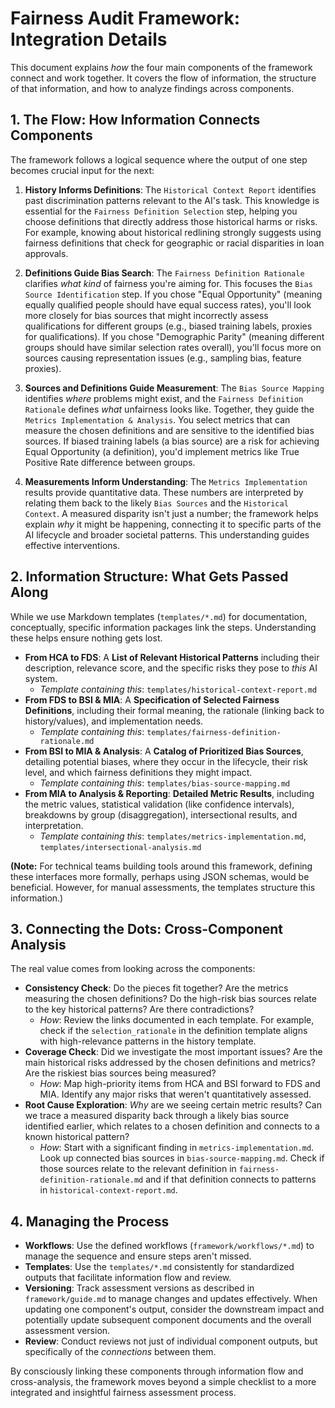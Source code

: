 # Fairness Audit Framework: Integration Details

This document explains *how* the four main components of the framework connect and work together. It covers the flow of information, the structure of that information, and how to analyze findings across components.

## 1. The Flow: How Information Connects Components

The framework follows a logical sequence where the output of one step becomes crucial input for the next:

1.  **History Informs Definitions**: The `Historical Context Report` identifies past discrimination patterns relevant to the AI's task. This knowledge is essential for the `Fairness Definition Selection` step, helping you choose definitions that directly address those historical harms or risks. For example, knowing about historical redlining strongly suggests using fairness definitions that check for geographic or racial disparities in loan approvals.

2.  **Definitions Guide Bias Search**: The `Fairness Definition Rationale` clarifies *what kind* of fairness you're aiming for. This focuses the `Bias Source Identification` step. If you chose "Equal Opportunity" (meaning equally qualified people should have equal success rates), you'll look more closely for bias sources that might incorrectly assess qualifications for different groups (e.g., biased training labels, proxies for qualifications). If you chose "Demographic Parity" (meaning different groups should have similar selection rates overall), you'll focus more on sources causing representation issues (e.g., sampling bias, feature proxies).

3.  **Sources and Definitions Guide Measurement**: The `Bias Source Mapping` identifies *where* problems might exist, and the `Fairness Definition Rationale` defines *what* unfairness looks like. Together, they guide the `Metrics Implementation & Analysis`. You select metrics that can measure the chosen definitions and are sensitive to the identified bias sources. If biased training labels (a bias source) are a risk for achieving Equal Opportunity (a definition), you'd implement metrics like True Positive Rate difference between groups.

4.  **Measurements Inform Understanding**: The `Metrics Implementation` results provide quantitative data. These numbers are interpreted by relating them back to the likely `Bias Sources` and the `Historical Context`. A measured disparity isn't just a number; the framework helps explain *why* it might be happening, connecting it to specific parts of the AI lifecycle and broader societal patterns. This understanding guides effective interventions.

## 2. Information Structure: What Gets Passed Along

While we use Markdown templates (`templates/*.md`) for documentation, conceptually, specific information packages link the steps. Understanding these helps ensure nothing gets lost.

*   **From HCA to FDS**: A **List of Relevant Historical Patterns** including their description, relevance score, and the specific risks they pose to *this* AI system.
    *   *Template containing this*: `templates/historical-context-report.md`
*   **From FDS to BSI & MIA**: A **Specification of Selected Fairness Definitions**, including their formal meaning, the rationale (linking back to history/values), and implementation needs.
    *   *Template containing this*: `templates/fairness-definition-rationale.md`
*   **From BSI to MIA & Analysis**: A **Catalog of Prioritized Bias Sources**, detailing potential biases, where they occur in the lifecycle, their risk level, and which fairness definitions they might impact.
    *   *Template containing this*: `templates/bias-source-mapping.md`
*   **From MIA to Analysis & Reporting**: **Detailed Metric Results**, including the metric values, statistical validation (like confidence intervals), breakdowns by group (disaggregation), intersectional results, and interpretation.
    *   *Template containing this*: `templates/metrics-implementation.md`, `templates/intersectional-analysis.md`

**(Note:** For technical teams building tools around this framework, defining these interfaces more formally, perhaps using JSON schemas, would be beneficial. However, for manual assessments, the templates structure this information.)

## 3. Connecting the Dots: Cross-Component Analysis

The real value comes from looking across the components:

*   **Consistency Check**: Do the pieces fit together? Are the metrics measuring the chosen definitions? Do the high-risk bias sources relate to the key historical patterns? Are there contradictions?
    *   *How*: Review the links documented in each template. For example, check if the `selection_rationale` in the definition template aligns with high-relevance patterns in the history template.
*   **Coverage Check**: Did we investigate the most important issues? Are the main historical risks addressed by the chosen definitions and metrics? Are the riskiest bias sources being measured?
    *   *How*: Map high-priority items from HCA and BSI forward to FDS and MIA. Identify any major risks that weren't quantitatively assessed.
*   **Root Cause Exploration**: *Why* are we seeing certain metric results? Can we trace a measured disparity back through a likely bias source identified earlier, which relates to a chosen definition and connects to a known historical pattern?
    *   *How*: Start with a significant finding in `metrics-implementation.md`. Look up connected bias sources in `bias-source-mapping.md`. Check if those sources relate to the relevant definition in `fairness-definition-rationale.md` and if that definition connects to patterns in `historical-context-report.md`.

## 4. Managing the Process

*   **Workflows**: Use the defined workflows (`framework/workflows/*.md`) to manage the sequence and ensure steps aren't missed.
*   **Templates**: Use the `templates/*.md` consistently for standardized outputs that facilitate information flow and review.
*   **Versioning**: Track assessment versions as described in `framework/guide.md` to manage changes and updates effectively. When updating one component's output, consider the downstream impact and potentially update subsequent component documents and the overall assessment version.
*   **Review**: Conduct reviews not just of individual component outputs, but specifically of the *connections* between them.

By consciously linking these components through information flow and cross-analysis, the framework moves beyond a simple checklist to a more integrated and insightful fairness assessment process.